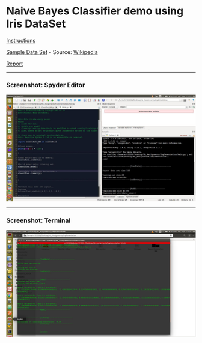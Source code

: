 
# Naive Bayes Classifier demo using Iris DataSet

[Instructions](Instructions.txt)

[Sample Data Set](Implementation/data_set.txt) - Source: [Wikipedia](https://en.wikipedia.org/wiki/Iris_flower_data_set)

[Report](Report.pdf)

------
### Screenshot: Spyder Editor

<img src="Implementation/SpyderScreenshot.jpg"/>

------
### Screenshot: Terminal

<img src="Implementation/TerminalScreenshot.jpg"/>
